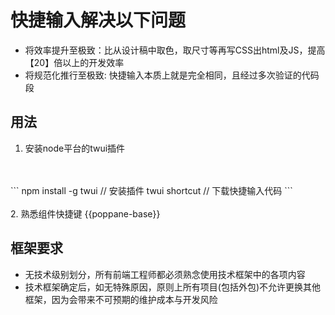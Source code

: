 # 快捷输入解决以下问题

+ 将效率提升至极致：比从设计稿中取色，取尺寸等再写CSS出html及JS，提高【20】倍以上的开发效率
+ 将规范化推行至极致: 快捷输入本质上就是完全相同，且经过多次验证的代码段

## 用法
1. 安装node平台的twui插件
<br>
<br>
```
npm install -g twui // 安装插件
twui shortcut // 下载快捷输入代码
```
<br>
<br>
2. 熟悉组件快捷键
{{poppane-base}}

## 框架要求
+ 无技术级别划分，所有前端工程师都必须熟念使用技术框架中的各项内容
+ 技术框架确定后，如无特殊原因，原则上所有项目(包括外包)不允许更换其他框架，因为会带来不可预期的维护成本与开发风险

